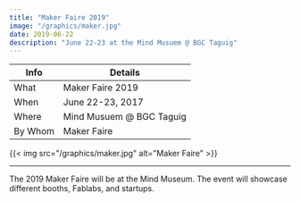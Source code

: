 ```yaml
---
title: "Maker Faire 2019"
image: "/graphics/maker.jpg"
date: 2019-06-22
description: "June 22-23 at the Mind Musuem @ BGC Taguig"
---
```


Info | Details 
--- | ---
What | Maker Faire 2019
When | June 22-23, 2017 
Where | Mind Musuem @ BGC Taguig
By Whom | Maker Faire 

{{< img src="/graphics/maker.jpg" alt="Maker Faire" >}}

---

The 2019 Maker Faire will be at the Mind Museum. The event will showcase different booths, Fablabs, and startups. 

